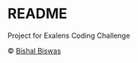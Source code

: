 # README

Project for Exalens Coding Challenge

&copy; [Bishal Biswas](mailto:b.biswas_94587@ieee.org)
